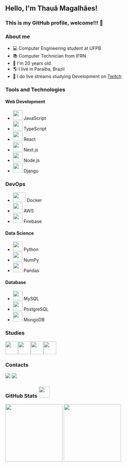 ## Hello, I'm Thauã Magalhães!
### This is my GitHub profile, welcome!!! 👋

### About me
- ‍💻 Computer Engineering student at UFPB
- 📚 Computer Technician from IFRN
- 🍰 I'm 20 years old
- 🌎 I live in Paraíba, Brazil
- 🔴 I do live streams studying Development on [Twitch](https://www.twitch.tv/tataunoel)

### Tools and Technologies

#### Web Development

- <img src="https://cdn.jsdelivr.net/gh/devicons/devicon/icons/javascript/javascript-original.svg" width="30" height="30"/> JavaScript
- <img src="https://cdn.jsdelivr.net/gh/devicons/devicon/icons/typescript/typescript-plain.svg" width="30" height="30"/> TypeScript
- <img src="https://cdn.jsdelivr.net/gh/devicons/devicon/icons/react/react-original.svg" width="30" height="30"/> React
- <img src="https://cdn.jsdelivr.net/gh/devicons/devicon/icons/nextjs/nextjs-original.svg" width="30" height="30"/> Next.js
- <img src="https://cdn.jsdelivr.net/gh/devicons/devicon/icons/nodejs/nodejs-original.svg" width="30" height="30"/> Node.js
- <img src="https://cdn.jsdelivr.net/gh/devicons/devicon@latest/icons/django/django-plain.svg" width="30" height="30"/> Django

### DevOps

- <img src="https://cdn.jsdelivr.net/gh/devicons/devicon/icons/docker/docker-original.svg" width="40" width="30" height="30"/> Docker
- <img src="https://cdn.jsdelivr.net/gh/devicons/devicon@latest/icons/amazonwebservices/amazonwebservices-original-wordmark.svg" width="30" height="30"/> AWS
- <img src="https://cdn.jsdelivr.net/gh/devicons/devicon@latest/icons/firebase/firebase-original.svg" width="30" height="30"/> Firebase

#### Data Science

- <img src="https://cdn.jsdelivr.net/gh/devicons/devicon/icons/python/python-original.svg" width="30" height="30"/> Python
- <img src="https://cdn.jsdelivr.net/gh/devicons/devicon/icons/numpy/numpy-original.svg" width="30" height="30"/> NumPy
- <img src="https://cdn.jsdelivr.net/gh/devicons/devicon/icons/pandas/pandas-original.svg" width="30" height="30"/> Pandas

#### Database

- <img src="https://cdn.jsdelivr.net/gh/devicons/devicon/icons/mysql/mysql-original.svg" width="30" height="30"/> MySQL
- <img src="https://cdn.jsdelivr.net/gh/devicons/devicon/icons/postgresql/postgresql-plain.svg" width="30" height="30"/> PostgreSQL
- <img src="https://cdn.jsdelivr.net/gh/devicons/devicon/icons/mongodb/mongodb-original.svg" width="30" height="30"/> MongoDB

### Studies
<img src="https://cdn.jsdelivr.net/gh/devicons/devicon/icons/c/c-original.svg" width="40" height="40"/><img src="https://cdn.jsdelivr.net/gh/devicons/devicon/icons/arduino/arduino-original.svg" width="40" height="40"/><img src="https://cdn.jsdelivr.net/gh/devicons/devicon@latest/icons/unity/unity-original.svg" width="40" height="40"/><img src="https://cdn.jsdelivr.net/gh/devicons/devicon@latest/icons/electron/electron-original.svg" width="40" height="40"/>



### Contacts

<div>
<a href = "mailto:thauanlucascpl@gmail.com"><img src="https://img.shields.io/badge/Gmail-D14836?style=for-the-badge&logo=gmail&logoColor=white" target="_blank"></a>
<a href="https://www.linkedin.com/in/thaua-lucas/?locale=pt_BR" target="_blank"><img src="https://img.shields.io/badge/-LinkedIn-%230077B5?style=for-the-badge&logo=linkedin&logoColor=white" target="_blank"></a>   
</div>

### GitHub Stats <img src = "https://i.pinimg.com/originals/65/c4/f4/65c4f452571be1261e9c623f7da488ac.gif" width = 35px> 
<div >
   <img align="center" height="180em" src="https://github-readme-stats-fork-tahaluh.vercel.app/api/top-langs/?username=tahaluh&layout=compact&langs_count=7&theme=dracula"/>
   <img align="center" height="180em" src="https://github-readme-stats-fork-tahaluh.vercel.app/api?username=tahaluh&show_icons=true&theme=dracula&include_all_commits=true"/>
</div>

